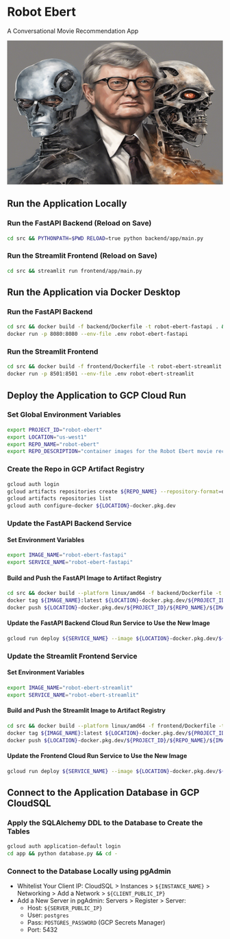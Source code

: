 # Robot Ebert

A Conversational Movie Recommendation App

![robot-ebert](./images/robot-ebert.png)

## Run the Application Locally

### Run the FastAPI Backend (Reload on Save)

```bash
cd src && PYTHONPATH=$PWD RELOAD=true python backend/app/main.py
```

### Run the Streamlit Frontend (Reload on Save)

```bash
cd src && streamlit run frontend/app/main.py
```

## Run the Application via Docker Desktop

### Run the FastAPI Backend

```bash
cd src && docker build -f backend/Dockerfile -t robot-ebert-fastapi . && cd -
docker run -p 8080:8080 --env-file .env robot-ebert-fastapi
```

### Run the Streamlit Frontend

```bash
cd src && docker build -f frontend/Dockerfile -t robot-ebert-streamlit . && cd -
docker run -p 8501:8501 --env-file .env robot-ebert-streamlit
```

## Deploy the Application to GCP Cloud Run

### Set Global Environment Variables

```bash
export PROJECT_ID="robot-ebert"
export LOCATION="us-west1"
export REPO_NAME="robot-ebert"
export REPO_DESCRIPTION="container images for the Robot Ebert movie recommender application"
```

### Create the Repo in GCP Artifact Registry

```bash
gcloud auth login
gcloud artifacts repositories create ${REPO_NAME} --repository-format=docker --location=${LOCATION} --description=${REPO_DESCRIPTION}
gcloud artifacts repositories list
gcloud auth configure-docker ${LOCATION}-docker.pkg.dev
```

### Update the FastAPI Backend Service

#### Set Environment Variables

```bash
export IMAGE_NAME="robot-ebert-fastapi"
export SERVICE_NAME="robot-ebert-fastapi"
```

#### Build and Push the FastAPI Image to Artifact Registry

```bash
cd src && docker build --platform linux/amd64 -f backend/Dockerfile -t ${IMAGE_NAME} . && cd -
docker tag ${IMAGE_NAME}:latest ${LOCATION}-docker.pkg.dev/${PROJECT_ID}/${REPO_NAME}/${IMAGE_NAME}:latest
docker push ${LOCATION}-docker.pkg.dev/${PROJECT_ID}/${REPO_NAME}/${IMAGE_NAME}:latest
```

#### Update the FastAPI Backend Cloud Run Service to Use the New Image

```bash
gcloud run deploy ${SERVICE_NAME} --image ${LOCATION}-docker.pkg.dev/${PROJECT_ID}/${REPO_NAME}/${IMAGE_NAME}:latest --platform managed --region $LOCATION
```

### Update the Streamlit Frontend Service

#### Set Environment Variables

```bash
export IMAGE_NAME="robot-ebert-streamlit"
export SERVICE_NAME="robot-ebert-streamlit"
```

#### Build and Push the Streamlit Image to Artifact Registry

```bash
cd src && docker build --platform linux/amd64 -f frontend/Dockerfile -t ${IMAGE_NAME} . && cd -
docker tag ${IMAGE_NAME}:latest ${LOCATION}-docker.pkg.dev/${PROJECT_ID}/${REPO_NAME}/${IMAGE_NAME}:latest
docker push ${LOCATION}-docker.pkg.dev/${PROJECT_ID}/${REPO_NAME}/${IMAGE_NAME}:latest
```

#### Update the Frontend Cloud Run Service to Use the New Image

```bash
gcloud run deploy ${SERVICE_NAME} --image ${LOCATION}-docker.pkg.dev/${PROJECT_ID}/${REPO_NAME}/${IMAGE_NAME}:latest --platform managed --region $LOCATION
```

## Connect to the Application Database in GCP CloudSQL

### Apply the SQLAlchemy DDL to the Database to Create the Tables

```bash
gcloud auth application-default login
cd app && python database.py && cd -
```

### Connect to the Database Locally using pgAdmin

* Whitelist Your Client IP: CloudSQL > Instances > `${INSTANCE_NAME}` > Networking > Add a Network > `${CLIENT_PUBLIC_IP}`
* Add a New Server in pgAdmin: Servers > Register > Server:
    * Host: `${SERVER_PUBLIC_IP}`
    * User: `postgres`
    * Pass: `POSTGRES_PASSWORD` (GCP Secrets Manager)
    * Port: 5432
